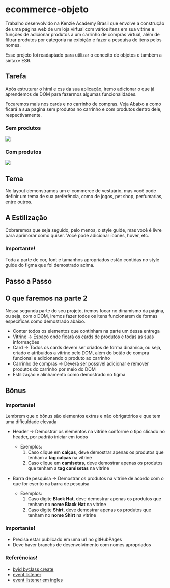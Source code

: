 # ecommerce-objeto

Trabalho desenvolvido na Kenzie Academy Brasil que envolve a construção de uma página web de um loja virtual com vários itens em sua vitrine e funções de adicionar produtos a um carrinho de compras virtual, além de filtrar produtos por categoria na exibição e fazer a pesquisa de itens pelos nomes.

Esse projeto foi readaptado para utilizar o conceito de objetos e também a sintaxe ES6.

## Tarefa
Após estruturar o html e css da sua aplicação, iremo adicionar o que já aprendemos de DOM para fazermos algumas funcionalidades.

Focaremos mais nos cards e no carrinho de compras. Veja Abaixo a como ficará a sua pagina sem produtos no carrinho e com produtos dentro dele, respectivamente.

### Sem produtos
<img src="https://kenzie-academy-brasil.gitlab.io/fullstack/frontend/modulo1/sprint4/img/entrega_ecommerce_parte_dois.png"/>

### Com produtos
<img src="https://kenzie-academy-brasil.gitlab.io/fullstack/frontend/modulo1/sprint4/img/entrega_ecommerce_parte_dois2.png"/>


## Tema
No layout demonstramos um e-commerce de vestuário, mas você pode definir um tema de sua preferência, como de jogos, pet shop, perfumarias, entre outros.

## A Estilização
Cobraremos que seja seguido, pelo menos, o style guide, mas você é livre para aprimorar como quiser. Você pode adicionar ícones, hover, etc.

### Importante!
Toda a parte de cor, font e tamanhos apropriados estão contidas no style guide do figma que foi demostrado acima.

## Passo a Passo

## O que faremos na parte 2
Nessa segunda parte do seu projeto, iremos focar no dinamismo da página, ou seja, com o DOM, iremos fazer todos os itens funcionarem de formas específicas como demostrado abaixo.

* Conter todos os elementos que continham na parte um dessa entrega
* Vitrine → Espaço onde ficará os cards de produtos e todas as suas informações
* Card → Todos os cards devem ser criados de forma dinâmica, ou seja, criado e atribuídos a vitrine pelo DOM, além do botão de compra funcional e adicionando o produto ao carrinho
* Carrinho de compras → Deverá ser possível adicionar e remover produtos do carrinho por meio do DOM
* Estilização e alinhamento como demostrado no figma

## Bônus
### Importante!
Lembrem que o bônus são elementos extras e não obrigatórios e que tem uma dificuldade elevada

* Header → Demostrar os elementos na vitrine conforme o tipo clicado no header, por padrão iniciar em todos
  * Exemplos:
    1. Caso clique em **calças**, deve demostrar apenas os produtos que tenham a **tag calças** na vitrine
    2. Caso clique em **camisetas**, deve demostrar apenas os produtos que tenham a **tag camisetas** na vitrine

* Barra de pesquisa → Demostrar os produtos na vitrine de acordo com o que for escrito na barra de pesquisa
  * Exemplos:
    1. Caso digite **Black Hat**, deve demostrar apenas os produtos que tenham no **nome Black Hat** na vitrine
    2. Caso digite **Shirt**, deve demostrar apenas os produtos que tenham no **nome Shirt** na vitrine

### Importante!
* Precisa estar publicado em uma url no gitHubPages
* Deve haver branchs de desenvolvimento com nomes apropriados


### Referências!
* [byid byclass create](http://devfuria.com.br/javascript/dom/)
* [event listener](https://cibersistemas.pt/tecnologia/o-metodo-addeventlistener-codigo-de-exemplo-do-javascript-event-listener/)
* [event listener em ingles](https://devdojo.com/bo-iliev/dom-event-listeners)